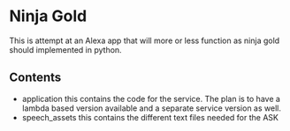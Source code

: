 # Ninja Gold

This is attempt at an Alexa app that will more or less function as ninja gold should implemented in python.

## Contents
- application
  this contains the code for the service. The plan is to have a lambda based version available and a separate service version as well.
- speech_assets
  this contains the different text files needed for the ASK
